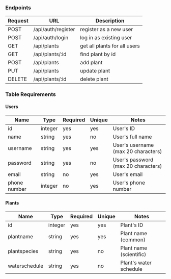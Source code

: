 ### Endpoints

| Request | URL | Description |
| --- | --- | --- |
| POST | /api/auth/register | register as a new user |
| POST | /api/auth/login | log in as existing user |
| GET | /api/plants | get all plants for all users |
| GET | /api/plants/:id | find plant by id |
| POST | /api/plants | add plant |
| PUT | /api/plants | update plant |
| DELETE | /api/plants/:id | delete plant |

### Table Requirements

#### Users
| Name | Type | Required | Unique | Notes | 
| --- | --- | --- | --- | --- |
| id | integer | yes | yes | User's ID |
| name | string | yes | no | User's full name |
| username | string | yes | yes | User's username (max 20 characters) |
| password | string | yes | no | User's password (max 20 characters) |
| email | string | no | yes | User's email |
| phone number | integer | no | yes | User's phone number |

#### Plants
| Name | Type | Required | Unique | Notes | 
| --- | --- | --- | --- | --- |
| id | integer | yes | yes | Plant's ID |
| plantname | string | yes | yes | Plant name (common) |
| plantspecies | string | yes | no | Plant name (scientific) |
| waterschedule | string | yes | no | Plant's water schedule |